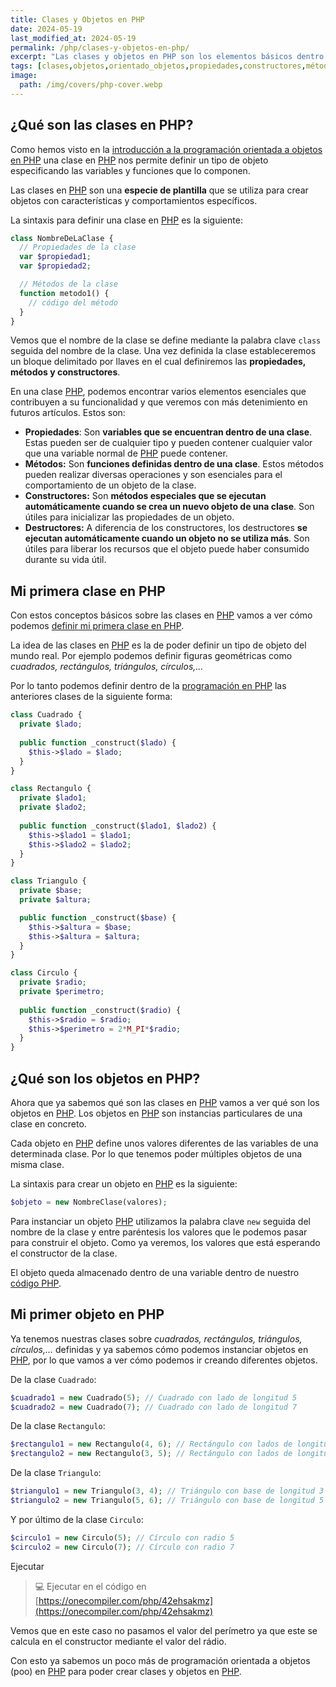```yaml
---
title: Clases y Objetos en PHP
date: 2024-05-19
last_modified_at: 2024-05-19
permalink: /php/clases-y-objetos-en-php/
excerpt: "Las clases y objetos en PHP son los elementos básicos dentro del modelo de programación orientada a objetos."
tags: [clases,objetos,orientado_objetos,propiedades,constructores,métodos]
image:
  path: /img/covers/php-cover.webp
---
```


## ¿Qué son las clases en PHP?


Como hemos visto en la [introducción a la programación orientada a objetos en PHP](https://manualweb.net/php/programacion-orientada-a-objetos-en-php/) una clase en [PHP](https://www.manualweb.net/php/) nos permite definir un tipo de objeto especificando las variables y funciones que lo componen.


Las clases en [PHP](https://www.manualweb.net/php/) son una **especie de plantilla** que se utiliza para crear objetos con características y comportamientos específicos.


La sintaxis para definir una clase en [PHP](https://www.manualweb.net/php/) es la siguiente:


```php
class NombreDeLaClase {
  // Propiedades de la clase
  var $propiedad1;
  var $propiedad2;

  // Métodos de la clase
  function metodo1() {
    // código del método
  }
}
```


Vemos que el nombre de la clase se define mediante la palabra clave `class` seguida del nombre de la clase. Una vez definida la clase estableceremos un bloque delimitado por llaves en el cual definiremos las **propiedades, métodos y constructores**.


En una clase [PHP](https://www.manualweb.net/php/), podemos encontrar varios elementos esenciales que contribuyen a su funcionalidad y que veremos con más detenimiento en futuros artículos. Estos son:

- **Propiedades**: Son **variables que se encuentran dentro de una clase**. Estas pueden ser de cualquier tipo y pueden contener cualquier valor que una variable normal de [PHP](https://www.manualweb.net/php/) puede contener.
- **Métodos:** Son **funciones definidas dentro de una clase**. Estos métodos pueden realizar diversas operaciones y son esenciales para el comportamiento de un objeto de la clase.
- **Constructores:** Son **métodos especiales que se ejecutan automáticamente cuando se crea un nuevo objeto de una clase**. Son útiles para inicializar las propiedades de un objeto.
- **Destructores:** A diferencia de los constructores, los destructores **se ejecutan automáticamente cuando un objeto no se utiliza más**. Son útiles para liberar los recursos que el objeto puede haber consumido durante su vida útil.

## Mi primera clase en PHP


Con estos conceptos básicos sobre las clases en [PHP](https://www.manualweb.net/php/) vamos a ver cómo podemos [definir mi primera clase en PHP](https://lineadecodigo.com/php/crear-una-clase-en-php/).


La idea de las clases en [PHP](https://www.manualweb.net/php/) es la de poder definir un tipo de objeto del mundo real. Por ejemplo podemos definir figuras geométricas como _cuadrados, rectángulos, triángulos, círculos,…_


Por lo tanto podemos definir dentro de la [programación en PHP](https://lineadecodigo.com/categoria/php/) las anteriores clases de la siguiente forma:


```php
class Cuadrado {
  private $lado;
  
  public function _construct($lado) {
    $this->$lado = $lado;
  }
}

class Rectangulo {
  private $lado1;
  private $lado2;
  
  public function _construct($lado1, $lado2) {
    $this->$lado1 = $lado1;
    $this->$lado2 = $lado2;
  }
}

class Triangulo {
  private $base;
  private $altura;

  public function _construct($base) {
    $this->$altura = $base;
    $this->$altura = $altura;
  }
}

class Circulo {
  private $radio;
  private $perimetro;
  
  public function _construct($radio) {
    $this->$radio = $radio;
    $this->$perimetro = 2*M_PI*$radio;
  }
}
```


## ¿Qué son los objetos en PHP?


Ahora que ya sabemos qué son las clases en [PHP](https://www.manualweb.net/php/) vamos a ver qué son los objetos en [PHP](https://www.manualweb.net/php/). Los objetos en [PHP](https://www.manualweb.net/php/) son instancias particulares de una clase en concreto.


Cada objeto en [PHP](https://www.manualweb.net/php/) define unos valores diferentes de las variables de una determinada clase. Por lo que tenemos poder múltiples objetos de una misma clase.


La sintaxis para crear un objeto en [PHP](https://www.manualweb.net/php/) es la siguiente:


```php
$objeto = new NombreClase(valores);
```


Para instanciar un objeto [PHP](https://www.manualweb.net/php/) utilizamos la palabra clave `new` seguida del nombre de la clase y entre paréntesis los valores que le podemos pasar para construir el objeto. Como ya veremos, los valores que está esperando el constructor de la clase.


El objeto queda almacenado dentro de una variable dentro de nuestro [código PHP](https://www.manualweb.net/php/).


## Mi primer objeto en PHP


Ya tenemos nuestras clases sobre _cuadrados, rectángulos, triángulos, círculos,…_ definidas y ya sabemos cómo podemos instanciar objetos en [PHP](https://www.manualweb.net/php/), por lo que vamos a ver cómo podemos ir creando diferentes objetos.


De la clase `Cuadrado`:


```php
$cuadrado1 = new Cuadrado(5); // Cuadrado con lado de longitud 5
$cuadrado2 = new Cuadrado(7); // Cuadrado con lado de longitud 7
```


De la clase `Rectangulo`:


```php
$rectangulo1 = new Rectangulo(4, 6); // Rectángulo con lados de longitud 4 y 6
$rectangulo2 = new Rectangulo(3, 5); // Rectángulo con lados de longitud 3 y 5
```


De la clase `Triangulo`:


```php
$triangulo1 = new Triangulo(3, 4); // Triángulo con base de longitud 3 y altura 4
$triangulo2 = new Triangulo(5, 6); // Triángulo con base de longitud 5 y altura 6
```


Y por último de la clase `Circulo`:


```php
$circulo1 = new Circulo(5); // Círculo con radio 5
$circulo2 = new Circulo(7); // Círculo con radio 7
```


Ejecutar


> 💻 Ejecutar en el código en [https://onecompiler.com/php/42ehsakmz](https://onecompiler.com/php/42ehsakmz)


Vemos que en este caso no pasamos el valor del perímetro ya que este se calcula en el constructor mediante el valor del rádio.


Con esto ya sabemos un poco más de programación orientada a objetos (poo) en [PHP](https://www.manualweb.net/php/) para poder crear clases y objetos en [PHP](https://www.manualweb.net/php/).

